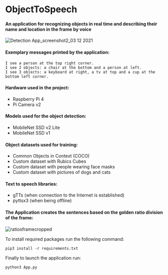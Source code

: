 # ObjectToSpeech
#### An application for recognizing objects in real time and describing their name and location in the frame by voice


![Detection App_screenshot2_03 12 2021](https://user-images.githubusercontent.com/73905822/155888748-e1a8aa8d-29cd-4323-bec4-50638a2289cc.png)

#### Exemplary messages printed by the application:


```
I see a person at the top right corner.
I see 2 objects: a chair at the bottom and a person at left.
I see 3 objects: a keyboard at right, a tv at top and a cup at the bottom left corner.
```

#### Hardware used in the project:
- Raspberry Pi 4
- Pi Camera v2

#### Models used for the object detection:
- MobileNet SSD v2 Lite
- MobileNet SSD v1

#### Object datasets used for training:
- Common Objects in Context (COCO)
- Custom dataset with Rubics Cubes
- Custom dataset with people wearing face masks
- Custom dataset with pictures of dogs and cats

#### Text to speech libraries:
- gTTs (when connection to the Internet is established)
- pyttsx3 (when being offline)

#### The Application creates the sentences based on the golden ratio division of the frame:
![ratiosframecropped](https://user-images.githubusercontent.com/73905822/155889425-2d37acc1-e5a2-4016-bd6d-a953be9342a4.png)

To install required packages run the following command:

`pip3 install -r requirements.txt`

Finally to launch the application run:

`python3 App.py`



